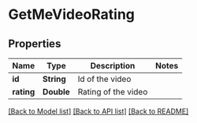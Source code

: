 # GetMeVideoRating

## Properties
Name | Type | Description | Notes
------------ | ------------- | ------------- | -------------
**id** | **String** | Id of the video | 
**rating** | **Double** | Rating of the video | 

[[Back to Model list]](../README.md#documentation-for-models) [[Back to API list]](../README.md#documentation-for-api-endpoints) [[Back to README]](../README.md)


